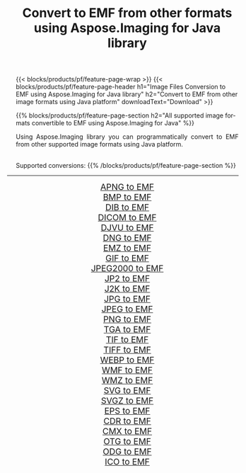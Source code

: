 ﻿---
title: Convert to EMF from other formats using Aspose.Imaging for Java library 
weight: 3920
url: /java/conversion/to/emf 
lang: en
langdirlevel: 2
locales: zh-hans,ja,it,ru,de,es,fr,nl,id,lt,pl,pt,vi,tr,ko,zh-hant,ar,hi,th,sv,cs,uk,he
description: Using Aspose.Imaging you can convert to EMF from other formats using Java
---

{{< blocks/products/pf/feature-page-wrap >}}
{{< blocks/products/pf/feature-page-header h1="Image Files Conversion to EMF using Aspose.Imaging for Java library" h2="Convert to EMF from other image formats using Java platform" downloadText="Download" >}}


{{% blocks/products/pf/feature-page-section  h2="All supported image formats convertible to EMF using Aspose.Imaging for Java" %}}
<p align=justify>Using Aspose.Imaging library you can programmatically convert to EMF from other supported image formats using Java platform.</p>
<br/>
Supported conversions:
{{% /blocks/products/pf/feature-page-section %}}
<div class="container-fluid productfamilypage bg-gray">
    <div class="convertypes bg-gray agp-content section">
        <div class="container">
		<hr style="margin-left:-20px;"/>
		<div class="row other-converters" style="gap: 10px;font-size: 19px;text-align:center;">
		    <div class='col-md-2 other-converter remove-lp remove-rp'><a href="/imaging/java/conversion/apng-to-emf" style="padding:15px;">APNG to EMF</a></div>
<div class='col-md-2 other-converter remove-lp remove-rp'><a href="/imaging/java/conversion/bmp-to-emf" style="padding:15px;">BMP to EMF</a></div>
<div class='col-md-2 other-converter remove-lp remove-rp'><a href="/imaging/java/conversion/dib-to-emf" style="padding:15px;">DIB to EMF</a></div>
<div class='col-md-2 other-converter remove-lp remove-rp'><a href="/imaging/java/conversion/dicom-to-emf" style="padding:15px;">DICOM to EMF</a></div>
<div class='col-md-2 other-converter remove-lp remove-rp'><a href="/imaging/java/conversion/djvu-to-emf" style="padding:15px;">DJVU to EMF</a></div>
<div class='col-md-2 other-converter remove-lp remove-rp'><a href="/imaging/java/conversion/dng-to-emf" style="padding:15px;">DNG to EMF</a></div>
<div class='col-md-2 other-converter remove-lp remove-rp'><a href="/imaging/java/conversion/emz-to-emf" style="padding:15px;">EMZ to EMF</a></div>
<div class='col-md-2 other-converter remove-lp remove-rp'><a href="/imaging/java/conversion/gif-to-emf" style="padding:15px;">GIF to EMF</a></div>
<div class='col-md-2 other-converter remove-lp remove-rp'><a href="/imaging/java/conversion/jpeg2000-to-emf" style="padding:15px;">JPEG2000 to EMF</a></div>
<div class='col-md-2 other-converter remove-lp remove-rp'><a href="/imaging/java/conversion/jp2-to-emf" style="padding:15px;">JP2 to EMF</a></div>
<div class='col-md-2 other-converter remove-lp remove-rp'><a href="/imaging/java/conversion/j2k-to-emf" style="padding:15px;">J2K to EMF</a></div>
<div class='col-md-2 other-converter remove-lp remove-rp'><a href="/imaging/java/conversion/jpg-to-emf" style="padding:15px;">JPG to EMF</a></div>
<div class='col-md-2 other-converter remove-lp remove-rp'><a href="/imaging/java/conversion/jpeg-to-emf" style="padding:15px;">JPEG to EMF</a></div>
<div class='col-md-2 other-converter remove-lp remove-rp'><a href="/imaging/java/conversion/png-to-emf" style="padding:15px;">PNG to EMF</a></div>
<div class='col-md-2 other-converter remove-lp remove-rp'><a href="/imaging/java/conversion/tga-to-emf" style="padding:15px;">TGA to EMF</a></div>
<div class='col-md-2 other-converter remove-lp remove-rp'><a href="/imaging/java/conversion/tif-to-emf" style="padding:15px;">TIF to EMF</a></div>
<div class='col-md-2 other-converter remove-lp remove-rp'><a href="/imaging/java/conversion/tiff-to-emf" style="padding:15px;">TIFF to EMF</a></div>
<div class='col-md-2 other-converter remove-lp remove-rp'><a href="/imaging/java/conversion/webp-to-emf" style="padding:15px;">WEBP to EMF</a></div>
<div class='col-md-2 other-converter remove-lp remove-rp'><a href="/imaging/java/conversion/wmf-to-emf" style="padding:15px;">WMF to EMF</a></div>
<div class='col-md-2 other-converter remove-lp remove-rp'><a href="/imaging/java/conversion/wmz-to-emf" style="padding:15px;">WMZ to EMF</a></div>
<div class='col-md-2 other-converter remove-lp remove-rp'><a href="/imaging/java/conversion/svg-to-emf" style="padding:15px;">SVG to EMF</a></div>
<div class='col-md-2 other-converter remove-lp remove-rp'><a href="/imaging/java/conversion/svgz-to-emf" style="padding:15px;">SVGZ to EMF</a></div>
<div class='col-md-2 other-converter remove-lp remove-rp'><a href="/imaging/java/conversion/eps-to-emf" style="padding:15px;">EPS to EMF</a></div>
<div class='col-md-2 other-converter remove-lp remove-rp'><a href="/imaging/java/conversion/cdr-to-emf" style="padding:15px;">CDR to EMF</a></div>
<div class='col-md-2 other-converter remove-lp remove-rp'><a href="/imaging/java/conversion/cmx-to-emf" style="padding:15px;">CMX to EMF</a></div>
<div class='col-md-2 other-converter remove-lp remove-rp'><a href="/imaging/java/conversion/otg-to-emf" style="padding:15px;">OTG to EMF</a></div>
<div class='col-md-2 other-converter remove-lp remove-rp'><a href="/imaging/java/conversion/odg-to-emf" style="padding:15px;">ODG to EMF</a></div>
<div class='col-md-2 other-converter remove-lp remove-rp'><a href="/imaging/java/conversion/ico-to-emf" style="padding:15px;">ICO to EMF</a></div>
                </div>
        </div>
    </div>
</div>
<br/>

